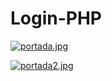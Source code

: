 # Login-PHP

[![portada.jpg](https://i.postimg.cc/CMz94wBD/portada.jpg)](https://postimg.cc/JtCTrVQ4)

[![portada2.jpg](https://i.postimg.cc/0NXc6JC4/portada2.jpg)](https://postimg.cc/94TGK0KP)
